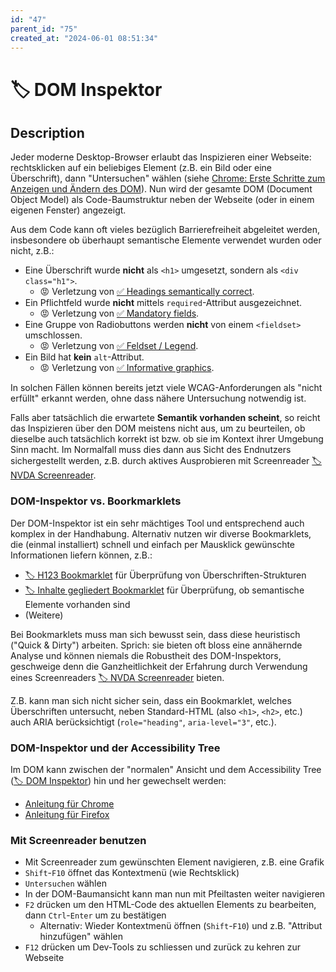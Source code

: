 ```yaml
---
id: "47"
parent_id: "75"
created_at: "2024-06-01 08:51:34"
---
```


# 🏷️ DOM Inspektor

## Description

Jeder moderne Desktop-Browser erlaubt das Inspizieren einer Webseite: rechtsklicken auf ein beliebiges Element (z.B. ein Bild oder eine Überschrift), dann "Untersuchen" wählen (siehe [Chrome: Erste Schritte zum Anzeigen und Ändern des DOM](https://developer.chrome.com/docs/devtools/dom)). Nun wird der gesamte DOM (Document Object Model) als Code-Baumstruktur neben der Webseite (oder in einem eigenen Fenster) angezeigt.

Aus dem Code kann oft vieles bezüglich Barrierefreiheit abgeleitet werden, insbesondere ob überhaupt semantische Elemente verwendet wurden oder nicht, z.B.:

- Eine Überschrift wurde **nicht** als `<h1>` umgesetzt, sondern als `<div class="h1">`.
    - 😡 Verletzung von [✅ Headings semantically correct](/en/wcag/1.3.1a-headings-structure/headings-semantically-correct).
- Ein Pflichtfeld wurde **nicht** mittels `required`-Attribut ausgezeichnet.
    - 😡 Verletzung von [✅ Mandatory fields](/en/wcag/3.3.2-labels-or-instructions/mandatory-fields).
- Eine Gruppe von Radiobuttons werden **nicht** von einem `<fieldset>` umschlossen.
    - 😡 Verletzung von [✅ Feldset / Legend](/en/wcag/1.3.1c-forms-labels-and-fieldsets/feldset-legend).
- Ein Bild hat **kein** `alt`-Attribut.
    - 😡 Verletzung von [✅ Informative graphics](/en/wcag/1.1.1-non-text-content/informative-graphics).

In solchen Fällen können bereits jetzt viele WCAG-Anforderungen als "nicht erfüllt" erkannt werden, ohne dass nähere Untersuchung notwendig ist.

Falls aber tatsächlich die erwartete **Semantik vorhanden scheint**, so reicht das Inspizieren über den DOM meistens nicht aus, um zu beurteilen, ob dieselbe auch tatsächlich korrekt ist bzw. ob sie im Kontext ihrer Umgebung Sinn macht. Im Normalfall muss dies dann aus Sicht des Endnutzers sichergestellt werden, z.B. durch aktives Ausprobieren mit Screenreader [🏷️ NVDA Screenreader](/en/tags/werkzeuge/screenreader/desktop-screenreader/nvda-screenreader).

### DOM-Inspektor vs. Boorkmarklets

Der DOM-Inspektor ist ein sehr mächtiges Tool und entsprechend auch komplex in der Handhabung. Alternativ nutzen wir diverse Bookmarklets, die (einmal installiert) schnell und einfach per Mausklick gewünschte Informationen liefern können, z.B.:

- [🏷️ H123 Bookmarklet](/en/tags/werkzeuge/bookmarklets/h123-bookmarklet) für Überprüfung von Überschriften-Strukturen
- [🏷️ Inhalte gegliedert Bookmarklet](/en/tags/werkzeuge/bookmarklets/inhalte-gegliedert-bookmarklet) für Überprüfung, ob semantische Elemente vorhanden sind
- (Weitere)

Bei Bookmarklets muss man sich bewusst sein, dass diese heuristisch ("Quick & Dirty") arbeiten. Sprich: sie bieten oft bloss eine annähernde Analyse und können niemals die Robustheit des DOM-Inspektors, geschweige denn die Ganzheitlichkeit der Erfahrung durch Verwendung eines Screenreaders [🏷️ NVDA Screenreader](/en/tags/werkzeuge/screenreader/desktop-screenreader/nvda-screenreader) bieten.

Z.B. kann man sich nicht sicher sein, dass ein Bookmarklet, welches Überschriften untersucht, neben Standard-HTML (also `<h1>`, `<h2>`, etc.) auch ARIA berücksichtigt (`role="heading"`, `aria-level="3"`, etc.).

### DOM-Inspektor und der Accessibility Tree

Im DOM kann zwischen der "normalen" Ansicht und dem Accessibility Tree ([🏷️ DOM Inspektor](/en/tags/document-object-model-dom/dom-inspektor)) hin und her gewechselt werden:

- [Anleitung für Chrome](https://developer.chrome.com/blog/full-accessibility-tree?hl=de)
- [Anleitung für Firefox](https://firefox-source-docs.mozilla.org/devtools-user/accessibility_inspector/index.html)

### Mit Screenreader benutzen

- Mit Screenreader zum gewünschten Element navigieren, z.B. eine Grafik
- `Shift`-`F10` öffnet das Kontextmenü (wie Rechtsklick)
- `Untersuchen` wählen
- In der DOM-Baumansicht kann man nun mit Pfeiltasten weiter navigieren
- `F2` drücken um den HTML-Code des aktuellen Elements zu bearbeiten, dann `Ctrl`-`Enter` um zu bestätigen
    - Alternativ: Wieder Kontextmenü öffnen (`Shift`-`F10`) und z.B. "Attribut hinzufügen" wählen
- `F12` drücken um Dev-Tools zu schliessen und zurück zu kehren zur Webseite